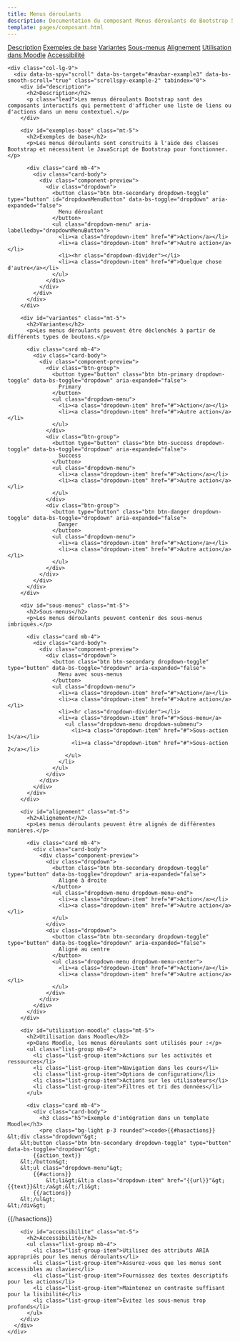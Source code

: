 ```yaml
---
title: Menus déroulants
description: Documentation du composant Menus déroulants de Bootstrap 5 pour Moodle
template: pages/composant.html
---
```


<div class="container py-4">
  <div class="row">
    <div class="col-lg-3">
      <nav id="navbar-example3" class="h-100 flex-column align-items-stretch pe-4 border-end">
        <nav class="nav nav-pills flex-column">
          <a class="nav-link" href="#description">Description</a>
          <a class="nav-link" href="#exemples-base">Exemples de base</a>
          <a class="nav-link" href="#variantes">Variantes</a>
          <a class="nav-link" href="#sous-menus">Sous-menus</a>
          <a class="nav-link" href="#alignement">Alignement</a>
          <a class="nav-link" href="#utilisation-moodle">Utilisation dans Moodle</a>
          <a class="nav-link" href="#accessibilite">Accessibilité</a>
        </nav>
      </nav>
    </div>

    <div class="col-lg-9">
      <div data-bs-spy="scroll" data-bs-target="#navbar-example3" data-bs-smooth-scroll="true" class="scrollspy-example-2" tabindex="0">
        <div id="description">
          <h2>Description</h2>
          <p class="lead">Les menus déroulants Bootstrap sont des composants interactifs qui permettent d'afficher une liste de liens ou d'actions dans un menu contextuel.</p>
        </div>

        <div id="exemples-base" class="mt-5">
          <h2>Exemples de base</h2>
          <p>Les menus déroulants sont construits à l'aide des classes Bootstrap et nécessitent le JavaScript de Bootstrap pour fonctionner.</p>

          <div class="card mb-4">
            <div class="card-body">
              <div class="component-preview">
                <div class="dropdown">
                  <button class="btn btn-secondary dropdown-toggle" type="button" id="dropdownMenuButton" data-bs-toggle="dropdown" aria-expanded="false">
                    Menu déroulant
                  </button>
                  <ul class="dropdown-menu" aria-labelledby="dropdownMenuButton">
                    <li><a class="dropdown-item" href="#">Action</a></li>
                    <li><a class="dropdown-item" href="#">Autre action</a></li>
                    <li><hr class="dropdown-divider"></li>
                    <li><a class="dropdown-item" href="#">Quelque chose d'autre</a></li>
                  </ul>
                </div>
              </div>
            </div>
          </div>
        </div>

        <div id="variantes" class="mt-5">
          <h2>Variantes</h2>
          <p>Les menus déroulants peuvent être déclenchés à partir de différents types de boutons.</p>

          <div class="card mb-4">
            <div class="card-body">
              <div class="component-preview">
                <div class="btn-group">
                  <button type="button" class="btn btn-primary dropdown-toggle" data-bs-toggle="dropdown" aria-expanded="false">
                    Primary
                  </button>
                  <ul class="dropdown-menu">
                    <li><a class="dropdown-item" href="#">Action</a></li>
                    <li><a class="dropdown-item" href="#">Autre action</a></li>
                  </ul>
                </div>
                <div class="btn-group">
                  <button type="button" class="btn btn-success dropdown-toggle" data-bs-toggle="dropdown" aria-expanded="false">
                    Success
                  </button>
                  <ul class="dropdown-menu">
                    <li><a class="dropdown-item" href="#">Action</a></li>
                    <li><a class="dropdown-item" href="#">Autre action</a></li>
                  </ul>
                </div>
                <div class="btn-group">
                  <button type="button" class="btn btn-danger dropdown-toggle" data-bs-toggle="dropdown" aria-expanded="false">
                    Danger
                  </button>
                  <ul class="dropdown-menu">
                    <li><a class="dropdown-item" href="#">Action</a></li>
                    <li><a class="dropdown-item" href="#">Autre action</a></li>
                  </ul>
                </div>
              </div>
            </div>
          </div>
        </div>

        <div id="sous-menus" class="mt-5">
          <h2>Sous-menus</h2>
          <p>Les menus déroulants peuvent contenir des sous-menus imbriqués.</p>

          <div class="card mb-4">
            <div class="card-body">
              <div class="component-preview">
                <div class="dropdown">
                  <button class="btn btn-secondary dropdown-toggle" type="button" data-bs-toggle="dropdown" aria-expanded="false">
                    Menu avec sous-menus
                  </button>
                  <ul class="dropdown-menu">
                    <li><a class="dropdown-item" href="#">Action</a></li>
                    <li><a class="dropdown-item" href="#">Autre action</a></li>
                    <li><hr class="dropdown-divider"></li>
                    <li><a class="dropdown-item" href="#">Sous-menu</a>
                      <ul class="dropdown-menu dropdown-submenu">
                        <li><a class="dropdown-item" href="#">Sous-action 1</a></li>
                        <li><a class="dropdown-item" href="#">Sous-action 2</a></li>
                      </ul>
                    </li>
                  </ul>
                </div>
              </div>
            </div>
          </div>
        </div>

        <div id="alignement" class="mt-5">
          <h2>Alignement</h2>
          <p>Les menus déroulants peuvent être alignés de différentes manières.</p>

          <div class="card mb-4">
            <div class="card-body">
              <div class="component-preview">
                <div class="dropdown">
                  <button class="btn btn-secondary dropdown-toggle" type="button" data-bs-toggle="dropdown" aria-expanded="false">
                    Aligné à droite
                  </button>
                  <ul class="dropdown-menu dropdown-menu-end">
                    <li><a class="dropdown-item" href="#">Action</a></li>
                    <li><a class="dropdown-item" href="#">Autre action</a></li>
                  </ul>
                </div>
                <div class="dropdown">
                  <button class="btn btn-secondary dropdown-toggle" type="button" data-bs-toggle="dropdown" aria-expanded="false">
                    Aligné au centre
                  </button>
                  <ul class="dropdown-menu dropdown-menu-center">
                    <li><a class="dropdown-item" href="#">Action</a></li>
                    <li><a class="dropdown-item" href="#">Autre action</a></li>
                  </ul>
                </div>
              </div>
            </div>
          </div>
        </div>

        <div id="utilisation-moodle" class="mt-5">
          <h2>Utilisation dans Moodle</h2>
          <p>Dans Moodle, les menus déroulants sont utilisés pour :</p>
          <ul class="list-group mb-4">
            <li class="list-group-item">Actions sur les activités et ressources</li>
            <li class="list-group-item">Navigation dans les cours</li>
            <li class="list-group-item">Options de configuration</li>
            <li class="list-group-item">Actions sur les utilisateurs</li>
            <li class="list-group-item">Filtres et tri des données</li>
          </ul>

          <div class="card mb-4">
            <div class="card-body">
              <h3 class="h5">Exemple d'intégration dans un template Moodle</h3>
              <pre class="bg-light p-3 rounded"><code>{{#hasactions}}
    &lt;div class="dropdown"&gt;
        &lt;button class="btn btn-secondary dropdown-toggle" type="button" data-bs-toggle="dropdown"&gt;
            {{action_text}}
        &lt;/button&gt;
        &lt;ul class="dropdown-menu"&gt;
            {{#actions}}
                &lt;li&gt;&lt;a class="dropdown-item" href="{{url}}"&gt;{{text}}&lt;/a&gt;&lt;/li&gt;
            {{/actions}}
        &lt;/ul&gt;
    &lt;/div&gt;
{{/hasactions}}</code></pre>
            </div>
          </div>
        </div>

        <div id="accessibilite" class="mt-5">
          <h2>Accessibilité</h2>
          <ul class="list-group mb-4">
            <li class="list-group-item">Utilisez des attributs ARIA appropriés pour les menus déroulants</li>
            <li class="list-group-item">Assurez-vous que les menus sont accessibles au clavier</li>
            <li class="list-group-item">Fournissez des textes descriptifs pour les actions</li>
            <li class="list-group-item">Maintenez un contraste suffisant pour la lisibilité</li>
            <li class="list-group-item">Évitez les sous-menus trop profonds</li>
          </ul>
        </div>
      </div>
    </div>
  </div>
</div>
